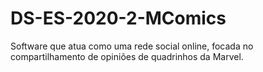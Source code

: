 # DS-ES-2020-2-MComics
Software que atua como uma rede social online, focada no compartilhamento de opiniões de quadrinhos da Marvel.
